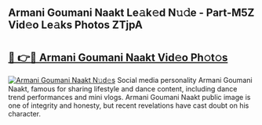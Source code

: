 ## Armani Goumani Naakt Le𝚊k𝚎d N𝚞𝚍e - Part-M5Z Vid𝚎o Le𝚊ks Photos ZTjpA

# <h2><a href="http://fb3edj.evod.top/?m=Armani+Goumani+Naakt">🔗 👉🔴 Armani Goumani Naakt Vid𝚎o Ph𝚘t𝚘s</a></h2>

[![Armani Goumani Naakt N𝚞d𝚎s](https://i.imgur.com/8V9OHl7.gif)](http://fb3edj.evod.top/?m=Armani+Goumani+Naakt)
Social media personality Armani Goumani Naakt, famous for sharing lifestyle and dance content, including dance trend performances and mini vlogs. Armani Goumani Naakt public image is one of integrity and honesty, but recent revelations have cast doubt on his character. 

